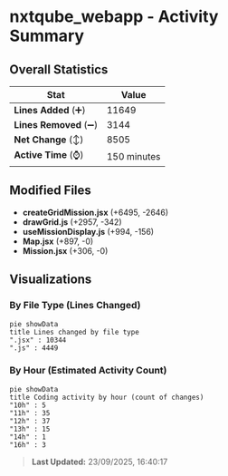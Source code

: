 # nxtqube_webapp - Activity Summary 

## Overall Statistics

| Stat                   | Value                                                             |
| ---------------------- | ----------------------------------------------------------------- |
| **Lines Added** (➕)   | 11649                                          |
| **Lines Removed** (➖) | 3144                                        |
| **Net Change** (↕)    | 8505                |
| **Active Time** (⌚)   | 150 minutes |


## Modified Files
- **createGridMission.jsx** (+6495, -2646)
- **drawGrid.js** (+2957, -342)
- **useMissionDisplay.js** (+994, -156)
- **Map.jsx** (+897, -0)
- **Mission.jsx** (+306, -0)

## Visualizations

### By File Type (Lines Changed)

```mermaid
pie showData
title Lines changed by file type
".jsx" : 10344
".js" : 4449
```

### By Hour (Estimated Activity Count)

```mermaid
pie showData
title Coding activity by hour (count of changes)
"10h" : 5
"11h" : 35
"12h" : 37
"13h" : 15
"14h" : 1
"16h" : 3
```


> **Last Updated:** 23/09/2025, 16:40:17